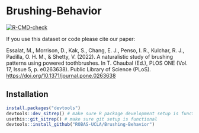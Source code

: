 # Brushing-Behavior

  <!-- badges: start -->
  [![R-CMD-check](https://github.com/ROBAS-UCLA/Brushing-Behavior/workflows/R-CMD-check/badge.svg)](https://github.com/ROBAS-UCLA/Brushing-Behavior/actions)
  <!-- badges: end -->

If you use this dataset or code please cite our paper:

Essalat, M., Morrison, D., Kak, S., Chang, E. J., Penso, I. R., Kulchar, R. J., Padilla, O. H. M., & Shetty, V. (2022). A naturalistic study of brushing patterns using powered toothbrushes. In T. Chaubal (Ed.), PLOS ONE (Vol. 17, Issue 5, p. e0263638). Public Library of Science (PLoS). https://doi.org/10.1371/journal.pone.0263638

## Installation

``` r 
install.packages("devtools")
devtools::dev_sitrep() # make sure R package development setup is functional
usethis::git_sitrep() # make sure git setup is functional
devtools::install_github("ROBAS-UCLA/Brushing-Behavior")

```
